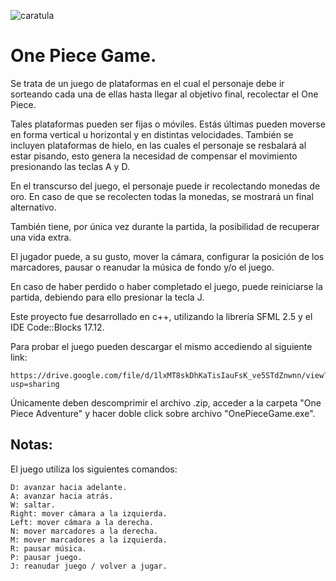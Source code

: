 ![caratula](https://github.com/gabrieldp36/onePieceGame/assets/88417383/cd44e1e1-a6a6-4691-bd25-025e9152ac2c)

# One Piece Game.

Se trata de un juego de plataformas en el cual el personaje debe ir sorteando cada una de ellas hasta llegar al objetivo final, recolectar el One Piece.

Tales plataformas pueden ser fijas o móviles. Estás últimas pueden moverse en forma vertical u horizontal y en distintas velocidades. También se incluyen plataformas de hielo, en las cuales el personaje se resbalará al estar pisando, esto genera la necesidad de compensar el movimiento presionando las teclas A y D.

En el transcurso del juego, el personaje puede ir recolectando monedas de oro. En caso de que se recolecten todas la monedas, se mostrará un final alternativo.

También tiene, por única vez durante la partida, la posibilidad de recuperar una vida extra.

El jugador puede, a su gusto, mover la cámara, configurar la posición de los marcadores, pausar o reanudar la música de fondo y/o el juego.

En caso de haber perdido o haber completado el juego, puede reiniciarse la partida, debiendo para ello presionar la tecla J.

Este proyecto fue desarrollado en c++, utilizando la librería SFML 2.5 y el IDE Code::Blocks 17.12.

Para probar el juego pueden descargar el mismo accediendo al siguiente link:

```
https://drive.google.com/file/d/1lxMT8skDhKaTisIauFsK_ve5STdZnwnn/view?usp=sharing
```

Únicamente deben descomprimir el archivo .zip, acceder a la carpeta "One Piece Adventure" y hacer doble click sobre archivo "OnePieceGame.exe".

## Notas:

El juego utiliza los siguientes comandos:

```
D: avanzar hacia adelante.
A: avanzar hacia atrás.
W: saltar.
Right: mover cámara a la izquierda.
Left: mover cámara a la derecha.
N: mover marcadores a la derecha.
M: mover marcadores a la izquierda.
R: pausar música.
P: pausar juego.
J: reanudar juego / volver a jugar.
```
